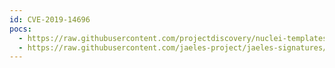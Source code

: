 ```yaml
---
id: CVE-2019-14696
pocs:
  - https://raw.githubusercontent.com/projectdiscovery/nuclei-templates/master/cves/CVE-2019-14696.yaml
  - https://raw.githubusercontent.com/jaeles-project/jaeles-signatures/master/cves/openschool-xss-cve-2019-14696.yaml
---
```

